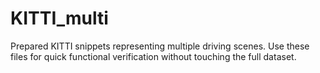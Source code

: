 # KITTI_multi

Prepared KITTI snippets representing multiple driving scenes. Use these files for quick functional verification without touching the full dataset.
